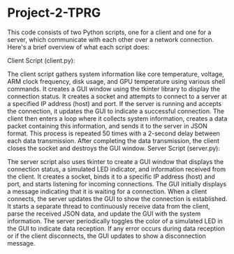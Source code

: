 # Project-2-TPRG

This code consists of two Python scripts, one for a client and one for a server, which communicate with each other over a network connection. Here's a brief overview of what each script does:

Client Script (client.py):

The client script gathers system information like core temperature, voltage, ARM clock frequency, disk usage, and GPU temperature using various shell commands.
It creates a GUI window using the tkinter library to display the connection status.
It creates a socket and attempts to connect to a server at a specified IP address (host) and port.
If the server is running and accepts the connection, it updates the GUI to indicate a successful connection.
The client then enters a loop where it collects system information, creates a data packet containing this information, and sends it to the server in JSON format.
This process is repeated 50 times with a 2-second delay between each data transmission.
After completing the data transmission, the client closes the socket and destroys the GUI window.
Server Script (server.py):

The server script also uses tkinter to create a GUI window that displays the connection status, a simulated LED indicator, and information received from the client.
It creates a socket, binds it to a specific IP address (host) and port, and starts listening for incoming connections.
The GUI initially displays a message indicating that it is waiting for a connection.
When a client connects, the server updates the GUI to show the connection is established.
It starts a separate thread to continuously receive data from the client, parse the received JSON data, and update the GUI with the system information.
The server periodically toggles the color of a simulated LED in the GUI to indicate data reception.
If any error occurs during data reception or if the client disconnects, the GUI updates to show a disconnection message.

